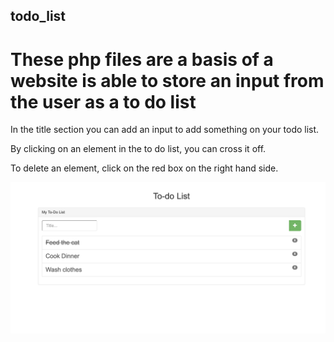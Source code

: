 ## todo_list

# These php files are a basis of a website is able to store an input from the user as a to do list

In the title section you can add an input to add something on your todo list.

By clicking on an element in the to do list, you can cross it off.

To delete an element, click on the red box on the right hand side.

![What the website looks like](website_image.png)
